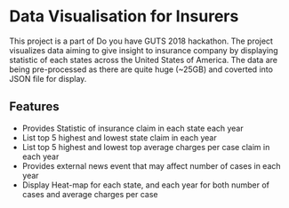 # Data Visualisation for Insurers

This project is a part of Do you have GUTS 2018 hackathon. The project visualizes data aiming to give insight to insurance company by displaying statistic of each states across the United States of America. The data are being pre-processed as there are quite huge (~25GB) and coverted into JSON file for display. 

## Features
* Provides Statistic of insurance claim in each state each year
* List top 5 highest and lowest state claim in each year
* List top 5 highest and lowest top average charges per case claim in each year
*  Provides external news event that may affect number of cases in each year
*  Display Heat-map for each state, and each year for both number of cases and average charges per case


